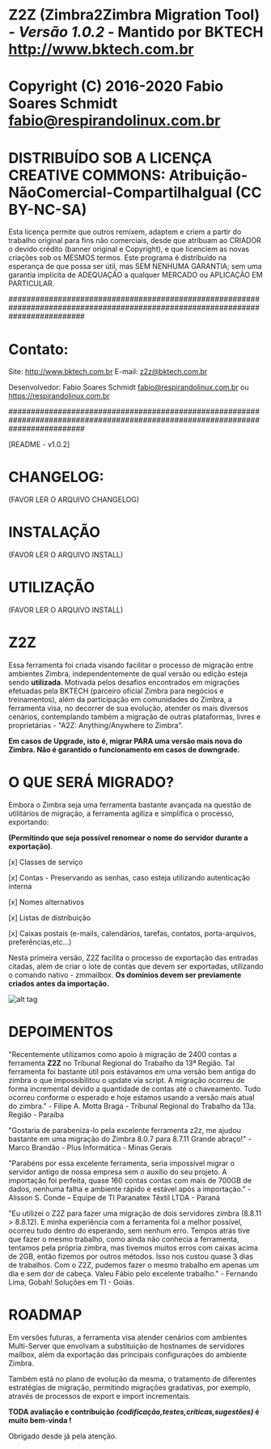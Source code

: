 # Z2Z (Zimbra2Zimbra Migration Tool) - _Versão 1.0.2_ - Mantido por BKTECH <http://www.bktech.com.br>
 
# Copyright (C) 2016-2020  Fabio Soares Schmidt <fabio@respirandolinux.com.br> 

# DISTRIBUÍDO SOB A LICENÇA CREATIVE COMMONS: Atribuição-NãoComercial-CompartilhaIgual (CC BY-NC-SA)

Esta licença permite que outros remixem, adaptem e criem a partir do trabalho original para fins não comerciais, desde que atribuam
ao CRIADOR o devido crédito (banner original e Copyright), e que licenciem as novas criações sob os MESMOS termos. Este programa é 
distribuído na esperança de que possa ser útil, mas SEM NENHUMA GARANTIA; sem uma garantia implícita de ADEQUAÇÃO a qualquer MERCADO ou 
APLICAÇÃO EM PARTICULAR.
 
#################################################################################################################################
 
# Contato:
 
 Site: <http://www.bktech.com.br>
 E-mail: <z2z@bktech.com.br>
 
 Desenvolvedor: Fabio Soares Schmidt <fabio@respirandolinux.com.br> ou <https://respirandolinux.com.br>

#################################################################################################################################
										
[README - v1.0.2]
												
# CHANGELOG: 

 (FAVOR LER O ARQUIVO CHANGELOG)

# INSTALAÇÃO
 
 (FAVOR LER O ARQUIVO INSTALL)
 
# UTILIZAÇÃO
 
 (FAVOR LER O ARQUIVO INSTALL)
  
# Z2Z

Essa ferramenta foi criada visando facilitar o processo de migração entre ambientes Zimbra, independentemente de qual versão
ou edição esteja sendo **utilizada**. Motivada pelos desafios encontrados em migrações efetuadas pela BKTECH (parceiro oficial Zimbra para negócios e treinamentos), além da participação em comunidades do Zimbra, a ferramenta visa, no decorrer de sua evolução, atender os mais diversos cenários, contemplando também a migração de outras plataformas, livres e proprietárias - "A2Z: Anything/Anywhere to Zimbra".

**Em casos de Upgrade, isto é, migrar PARA uma versão mais nova do Zimbra. Não é garantido o funcionamento em casos de downgrade.**

# O QUE SERÁ MIGRADO?

Embora o Zimbra seja uma ferramenta bastante avançada na questão de utilitários de migração, a ferramenta agiliza e simplifica o processo, exportando:

**(Permitindo que seja possível renomear o nome do servidor durante a exportação)**.

[x] Classes de serviço

[x] Contas - Preservando as senhas, caso esteja utilizando autenticação interna

[x] Nomes alternativos

[x] Listas de distribuição

[x] Caixas postais (e-mails, calendários, tarefas, contatos, porta-arquivos, preferências,etc...)

Nesta primeira versão, Z2Z facilita o processo de exportação das entradas citadas, além de criar o lote de contas que devem ser exportadas, utilizando o comando nativo - zmmailbox. **Os domínios devem ser previamente criados antes da importação.**

![alt tag](https://respirandolinux.files.wordpress.com/2017/02/zimbrazimbratmp333z2z-master.jpg) 

# DEPOIMENTOS

"Recentemente utilizamos como apoio à migração de 2400 contas a ferramenta **Z2Z** no Tribunal Regional do Trabalho da 13ª Região. Tal ferramenta foi bastante útil pois estávamos em uma versão bem antiga do zimbra o que impossibilitou o update via script. A migração ocorreu de forma incremental devido a quantidade de contas até o chaveamento. Tudo ocorreu conforme o esperado e hoje estamos usando a versão mais atual do zimbra." - Filipe A. Motta Braga - Tribunal Regional do Trabalho da 13a. Região - Paraíba 

"Gostaria de parabeniza-lo pela excelente ferramenta z2z, me ajudou bastante em uma migração do Zimbra 8.0.7 para 8.7.11
Grande abraço!" - Marco Brandão - Plus Informática - Minas Gerais

"Parabéns por essa excelente ferramenta, seria impossível migrar o servidor antigo de nossa empresa sem o auxílio do seu projeto. A importação foi perfeita, quase 160 contas contas com mais de 700GB de dados, nenhuma falha e ambiente rápido e estável após a importação." - Alisson S. Conde – Equipe de TI Paranatex Têxtil LTDA - Paraná

"Eu utilizei o Z2Z para fazer uma migração de dois servidores zimbra (8.8.11 > 8.8.12). E minha experiência com a ferramenta foi a melhor possível, ocorreu tudo dentro do esperando, sem nenhum erro. Tempos atrás tive que fazer o mesmo trabalho, como ainda não conhecia a ferramenta, tentamos pela própria zimbra, mas tivemos muitos erros com caixas acima de 2GB, então fizemos por outros métodos. Isso nos custou quase 3 dias de trabalhos. Com o Z2Z, pudemos fazer o mesmo trabalho em apenas um dia e sem dor de cabeça. Valeu Fábio pelo excelente trabalho." - Fernando Lima, Gobah! Soluções em TI - Goiás. 

# ROADMAP
 
Em versões futuras, a ferramenta visa atender cenários com ambientes Multi-Server que envolvam a substituição de hostnames de servidores mailbox, além da exportação das principais configurações do ambiente Zimbra.

Também está no plano de evolução da mesma, o tratamento de diferentes estratégias de migração, permitindo migrações gradativas, por exemplo, através  de processos de export e import incrementais. 
 
**TODA avaliação e contribuição _(codificação,testes,críticas,sugestões)_ é muito bem-vinda !**
 
Obrigado desde já pela atenção.
